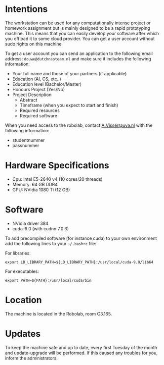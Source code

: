 # Intentions
The workstation can be used for any computationally intense project or homework assignment but is mainly designed to be a rapid prototyping machine. This means that you can easily develop your software after which you offload it to some cloud provider. You can get a user account without sudo rights on this machine 

To get a user account you can send an application to the following email address: `douwe@dutchnaoteam.nl` and make sure it includes the following information:

* Your full name and those of your partners (if applicable) 
* Education (AI, CS, etc..)
* Education level (Bachelor/Master)
* Honours Project (Yes/No)
* Project Description 
    * Abstract
    * Timeframe (when you expect to start and finish)
    * Required resources
    * Required software
    
When you need access to the robolab, contact A.Visser@uva.nl with the following information:
* studentnummer
* passnummer


# Hardware Specifications
* Cpu: Intel E5-2640 v4 (10 cores/20 threads)
* Memory: 64 GB DDR4 
* GPU: NVidia 1080 Ti (12 GB)

# Software
* NVidia driver 384
* cuda-9.0 (with cudnn 7.0.3)

To add precompiled software (for instance cuda) to your own environment add the following lines to your `~/.bashrc` file:

For libraries:
```
export LD_LIBRARY_PATH=${LD_LIBRARY_PATH}:/usr/local/cuda-9.0/lib64
```

For executables:
```
export PATH=${PATH}:/usr/local/cuda/bin
```
# Location
The machine is located in the Robolab, room C3.165.

# Updates
To keep the machine safe and up to date, every first Tuesday of the month and update-upgrade will be performed. If this caused any troubles for you, inform the administrators.

